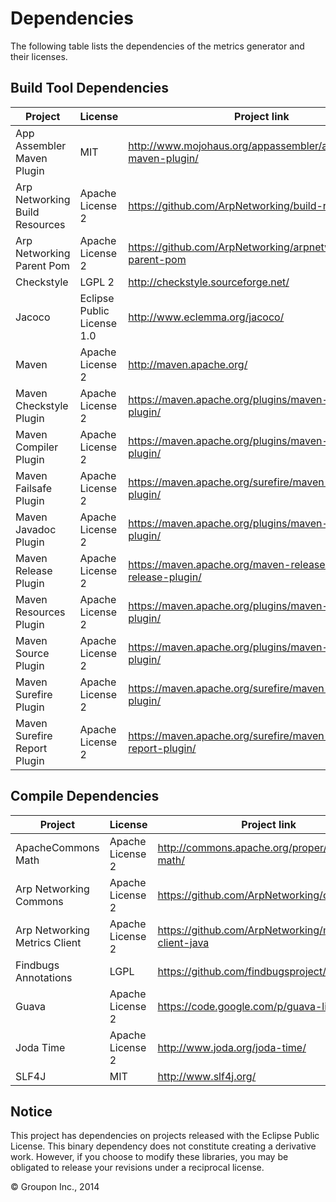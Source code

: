 Dependencies
========

The following table lists the dependencies of the metrics generator and their licenses.


Build Tool Dependencies
------------------

Project                        | License                    | Project link
-------------------------------|----------------------------|-------------
App Assembler Maven Plugin     | MIT                        | http://www.mojohaus.org/appassembler/appassembler-maven-plugin/
Arp Networking Build Resources | Apache License 2           | https://github.com/ArpNetworking/build-resources
Arp Networking Parent Pom      | Apache License 2           | https://github.com/ArpNetworking/arpnetworking-parent-pom
Checkstyle                     | LGPL 2                     | http://checkstyle.sourceforge.net/
Jacoco                         | Eclipse Public License 1.0 | http://www.eclemma.org/jacoco/
Maven                          | Apache License 2           | http://maven.apache.org/
Maven Checkstyle Plugin        | Apache License 2           | https://maven.apache.org/plugins/maven-checkstyle-plugin/
Maven Compiler Plugin          | Apache License 2           | https://maven.apache.org/plugins/maven-compiler-plugin/
Maven Failsafe Plugin          | Apache License 2           | https://maven.apache.org/surefire/maven-failsafe-plugin/
Maven Javadoc Plugin           | Apache License 2           | https://maven.apache.org/plugins/maven-javadoc-plugin/
Maven Release Plugin           | Apache License 2           | https://maven.apache.org/maven-release/maven-release-plugin/
Maven Resources Plugin         | Apache License 2           | https://maven.apache.org/plugins/maven-resources-plugin/
Maven Source Plugin            | Apache License 2           | https://maven.apache.org/plugins/maven-source-plugin/
Maven Surefire Plugin          | Apache License 2           | https://maven.apache.org/surefire/maven-surefire-plugin/
Maven Surefire Report Plugin   | Apache License 2           | https://maven.apache.org/surefire/maven-surefire-report-plugin/


Compile Dependencies
--------------------

Project                        | License                    | Project link
-------------------------------|----------------------------|-------------
ApacheCommons Math             | Apache License 2           | http://commons.apache.org/proper/commons-math/
Arp Networking Commons         | Apache License 2           | https://github.com/ArpNetworking/commons
Arp Networking Metrics Client  | Apache License 2           | https://github.com/ArpNetworking/metrics-client-java
Findbugs Annotations           | LGPL                       | https://github.com/findbugsproject/findbugs
Guava                          | Apache License 2           | https://code.google.com/p/guava-libraries/
Joda Time                      | Apache License 2           | http://www.joda.org/joda-time/
SLF4J                          | MIT                        | http://www.slf4j.org/


Notice
------

This project has dependencies on projects released with the Eclipse Public License.  This binary
dependency does not constitute creating a derivative work.  However, if you
choose to modify these libraries, you may be obligated to release your revisions under a reciprocal
license.

&copy; Groupon Inc., 2014
